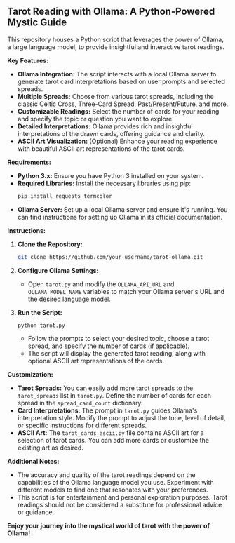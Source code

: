 ## Tarot Reading with Ollama: A Python-Powered Mystic Guide

This repository houses a Python script that leverages the power of Ollama, a large language model, to provide insightful and interactive tarot readings. 

**Key Features:**

* **Ollama Integration:** The script interacts with a local Ollama server to generate tarot card interpretations based on user prompts and selected spreads. 
* **Multiple Spreads:** Choose from various tarot spreads, including the classic Celtic Cross, Three-Card Spread, Past/Present/Future, and more. 
* **Customizable Readings:** Select the number of cards for your reading and specify the topic or question you want to explore. 
* **Detailed Interpretations:** Ollama provides rich and insightful interpretations of the drawn cards, offering guidance and clarity.
* **ASCII Art Visualization:**  (Optional) Enhance your reading experience with beautiful ASCII art representations of the tarot cards.

**Requirements:**

* **Python 3.x:** Ensure you have Python 3 installed on your system.
* **Required Libraries:** Install the necessary libraries using pip:
    ```bash
    pip install requests termcolor
    ```
* **Ollama Server:** Set up a local Ollama server and ensure it's running. You can find instructions for setting up Ollama in its official documentation.

**Instructions:**

1. **Clone the Repository:**
    ```bash
    git clone https://github.com/your-username/tarot-ollama.git
    ```

2. **Configure Ollama Settings:**
    * Open `tarot.py` and modify the `OLLAMA_API_URL` and `OLLAMA_MODEL_NAME` variables to match your Ollama server's URL and the desired language model.

3. **Run the Script:**
    ```bash
    python tarot.py 
    ```
    * Follow the prompts to select your desired topic, choose a tarot spread, and specify the number of cards (if applicable).
    * The script will display the generated tarot reading, along with optional ASCII art representations of the cards.

**Customization:**

* **Tarot Spreads:** You can easily add more tarot spreads to the `tarot_spreads` list in `tarot.py`.  Define the number of cards for each spread in the `spread_card_count` dictionary.
* **Card Interpretations:** The prompt in `tarot.py` guides Ollama's interpretation style. Modify the prompt to adjust the tone, level of detail, or specific instructions for different spreads.
* **ASCII Art:** The `tarot_cards_ascii.py` file contains ASCII art for a selection of tarot cards. You can add more cards or customize the existing art as desired.

**Additional Notes:**

* The accuracy and quality of the tarot readings depend on the capabilities of the Ollama language model you use. Experiment with different models to find one that resonates with your preferences.
* This script is for entertainment and personal exploration purposes.  Tarot readings should not be considered a substitute for professional advice or guidance.

**Enjoy your journey into the mystical world of tarot with the power of Ollama!**

